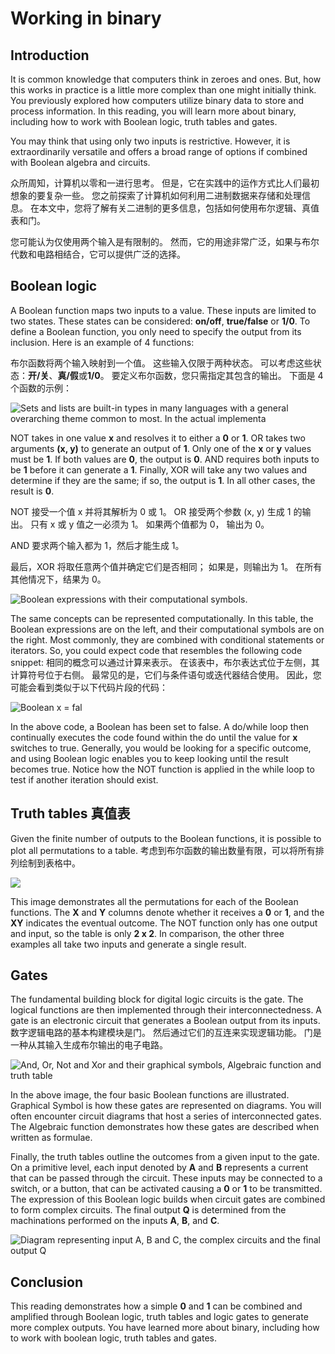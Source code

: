 # Working in binary

## Introduction

It is common knowledge that computers think in zeroes and ones. But, how this works in practice is a little more complex than one might initially think. You previously explored how computers utilize binary data to store and process information. In this reading, you will learn more about binary, including how to work with Boolean logic, truth tables and gates.

You may think that using only two inputs is restrictive. However, it is extraordinarily versatile and offers a broad range of options if combined with Boolean algebra and circuits.

众所周知，计算机以零和一进行思考。 但是，它在实践中的运作方式比人们最初想象的要复杂一些。 您之前探索了计算机如何利用二进制数据来存储和处理信息。 在本文中，您将了解有关二进制的更多信息，包括如何使用布尔逻辑、真值表和门。

您可能认为仅使用两个输入是有限制的。 然而，它的用途非常广泛，如果与布尔代数和电路相结合，它可以提供广泛的选择。

## Boolean logic

A Boolean function maps two inputs to a value. These inputs are limited to two states. These states can be considered: **on/off**, **true/false** or **1/0**. To define a Boolean function, you only need to specify the output from its inclusion. Here is an example of 4 functions:

布尔函数将两个输入映射到一个值。 这些输入仅限于两种状态。 
可以考虑这些状态：**开/关**、**真/假**或**1/0**。 
要定义布尔函数，您只需指定其包含的输出。 下面是 4 个函数的示例：

![Sets and lists are built-in types in many languages with a general overarching theme common to most. In the actual implementa](https://d3c33hcgiwev3.cloudfront.net/imageAssetProxy.v1/OgBEprqsSKeZi3mWaXCPqQ_c6894692abf340f9996aabe6100dfce1_Binary.png?expiry=1701820800000&hmac=DAKgfGwTGNmypwHBGq0pJygM-clu4OzC2F-gEJjZsRw)

NOT takes in one value **x** and resolves it to either a **0** or **1**. OR takes two arguments **(x, y)** to generate an output of **1**. Only one of the **x** or **y** values must be **1**. If both values are **0**, the output is **0**. AND requires both inputs to be **1** before it can generate a **1**. Finally, XOR will take any two values and determine if they are the same; if so, the output is **1**. In all other cases, the result is **0**.

NOT 接受一个值 x 并将其解析为 0 或 1。
OR 接受两个参数 (x, y) 生成 1 的输出。
只有 x 或 y 值之一必须为 1。
如果两个值都为 0， 输出为 0。

AND 要求两个输入都为 1，然后才能生成 1。

最后，XOR 将取任意两个值并确定它们是否相同； 
如果是，则输出为 1。
在所有其他情况下，结果为 0。

![Boolean expressions with their computational symbols.](https://d3c33hcgiwev3.cloudfront.net/imageAssetProxy.v1/OPSVHWj5RnqGwPnZFSZ9xw_96d21456ebdb46809fd38fa860083be1_NOT.png?expiry=1701820800000&hmac=_nzQ4tmQG_jtwu1uboEVZ1uYsYp8jH4XHwl8aPzfNiQ)

The same concepts can be represented computationally. In this table, the Boolean expressions are on the left, and their computational symbols are on the right. Most commonly, they are combined with conditional statements or iterators. So, you could expect code that resembles the following code snippet:
相同的概念可以通过计算来表示。 在该表中，布尔表达式位于左侧，其计算符号位于右侧。 最常见的是，它们与条件语句或迭代器结合使用。 因此，您可能会看到类似于以下代码片段的代码：

![Boolean x = fal](https://d3c33hcgiwev3.cloudfront.net/imageAssetProxy.v1/iJbteSonQoyY9P0y--Y1tQ_94fb385257d84ea180f74dd398aa9de1_Working-in-binary-image-3-3-.png?expiry=1701820800000&hmac=l3g4b2ascrsMgPkoexlD2_XvILL4-VZdoh5YTc9C1sI)

In the above code, a Boolean has been set to false. A do/while loop then continually executes the code found within the do until the value for **x** switches to true. Generally, you would be looking for a specific outcome, and using Boolean logic enables you to keep looking until the result becomes true. Notice how the NOT function is applied in the while loop to test if another iteration should exist.

## Truth tables 真值表

Given the finite number of outputs to the Boolean functions, it is possible to plot all permutations to a table.
考虑到布尔函数的输出数量有限，可以将所有排列绘制到表格中。

![](https://d3c33hcgiwev3.cloudfront.net/imageAssetProxy.v1/joEg-wF-R3q4k5wSmm_BKw_215fbf20b7814a47a93a461a348513a1_boolean.png?expiry=1701820800000&hmac=t41N4O3CrzbyqIMv_OkPoVZr8-PfjrrHSPUM2bm96jc)

This image demonstrates all the permutations for each of the Boolean functions. The **X** and **Y** columns denote whether it receives a **0** or **1**, and the **XY** indicates the eventual outcome. The NOT function only has one output and input, so the table is only **2 x 2**. In comparison, the other three examples all take two inputs and generate a single result.

## Gates

The fundamental building block for digital logic circuits is the gate. The logical functions are then implemented through their interconnectedness. A gate is an electronic circuit that generates a Boolean output from its inputs.
数字逻辑电路的基本构建模块是门。 然后通过它们的互连来实现逻辑功能。 门是一种从其输入生成布尔输出的电子电路。

![And, Or, Not and Xor and their graphical symbols, Algebraic function and truth table](https://d3c33hcgiwev3.cloudfront.net/imageAssetProxy.v1/YhVuV34KQFmnfv3l7zbIkw_8da89ab4e0f340008d3a4f7002b76fe1_Picture3.png?expiry=1701820800000&hmac=cQ-ZjCUErG5jMckWa5kwsGAKIbf0O6FAeaIct04jUUg)

In the above image, the four basic Boolean functions are illustrated. Graphical Symbol is how these gates are represented on diagrams. You will often encounter circuit diagrams that host a series of interconnected gates. The Algebraic function demonstrates how these gates are described when written as formulae.

Finally, the truth tables outline the outcomes from a given input to the gate. On a primitive level, each input denoted by **A** and **B** represents a current that can be passed through the circuit. These inputs may be connected to a switch, or a button, that can be activated causing a **0** or **1** to be transmitted. The expression of this Boolean logic builds when circuit gates are combined to form complex circuits. The final output **Q** is determined from the machinations performed on the inputs **A**, **B**, and **C**.

![Diagram representing input A, B and C, the complex circuits and the final output Q](https://d3c33hcgiwev3.cloudfront.net/imageAssetProxy.v1/NHCHOlN-TOCr9fU2po8S2g_4a75cc5e511346c6b2d4b20ed55d10e1_Picture-2-1-.png?expiry=1701820800000&hmac=NkseoSix_ckELun9oyvwmUASsxbTmfl1imvVrbxlSQ8)

## Conclusion

This reading demonstrates how a simple **0** and **1** can be combined and amplified through Boolean logic, truth tables and logic gates to generate more complex outputs. You have learned more about binary, including how to work with boolean logic, truth tables and gates.

